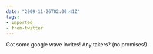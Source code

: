 ```yaml
---
date: "2009-11-26T02:00:41Z"
tags:
- imported
- from-twitter
---
```

Got some google wave invites\! Any takers? \(no promises\!\)
